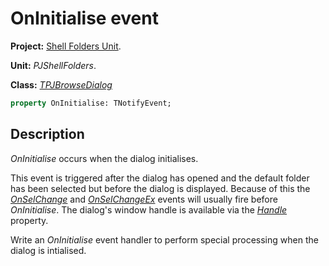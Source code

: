 # OnInitialise event #

**Project:** [Shell Folders Unit](ShellFoldersUnit.md).

**Unit:** _PJShellFolders_.

**Class:** _[TPJBrowseDialog](TPJBrowseDialog.md)_

```pascal
property OnInitialise: TNotifyEvent;
```

## Description ##

_OnInitialise_ occurs when the dialog initialises.

This event is triggered after the dialog has opened and the default folder has been selected but before the dialog is displayed. Because of this the _[OnSelChange](TPJBrowseDialogOnSelChange.md)_ and _[OnSelChangeEx](TPJBrowseDialogOnSelChangeEx.md)_ events will usually fire before _OnInitialise_. The dialog's window handle is available via the _[Handle](TPJBrowseDialogHandle.md)_ property.

Write an _OnInitialise_ event handler to perform special processing when the dialog is intialised.